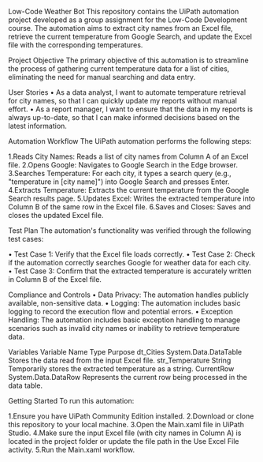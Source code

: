 Low-Code Weather Bot
This repository contains the UiPath automation project developed as a group assignment for the Low-Code Development course. The automation aims to extract city names from an Excel file, retrieve the current temperature from Google Search, and update the Excel file with the corresponding temperatures.

Project Objective
The primary objective of this automation is to streamline the process of gathering current temperature data for a list of cities, eliminating the need for manual searching and data entry.

User Stories
• As a data analyst, I want to automate temperature retrieval for city names, so that I can quickly update my reports without manual effort.
• As a report manager, I want to ensure that the data in my reports is always up-to-date, so that I can make informed decisions based on the latest information.

Automation Workflow
The UiPath automation performs the following steps:

1.Reads City Names: Reads a list of city names from Column A of an Excel file.
2.Opens Google: Navigates to Google Search in the Edge browser.
3.Searches Temperature: For each city, it types a search query (e.g., "temperature in [city name]") into Google Search and presses Enter.
4.Extracts Temperature: Extracts the current temperature from the Google Search results page.
5.Updates Excel: Writes the extracted temperature into Column B of the same row in the Excel file.
6.Saves and Closes: Saves and closes the updated Excel file.

Test Plan
The automation's functionality was verified through the following test cases:

• Test Case 1: Verify that the Excel file loads correctly.
• Test Case 2: Check if the automation correctly searches Google for weather data for each city.
• Test Case 3: Confirm that the extracted temperature is accurately written in Column B of the Excel file.

Compliance and Controls
• Data Privacy: The automation handles publicly available, non-sensitive data.
• Logging: The automation includes basic logging to record the execution flow and potential errors.
• Exception Handling: The automation includes basic exception handling to manage scenarios such as invalid city names or inability to retrieve temperature data.

Variables
Variable Name	Type	Purpose
dt_Cities	System.Data.DataTable	Stores the data read from the input Excel file.
str_Temperature	String	Temporarily stores the extracted temperature as a string.
CurrentRow	System.Data.DataRow	Represents the current row being processed in the data table.

Getting Started
To run this automation:

1.Ensure you have UiPath Community Edition installed.
2.Download or clone this repository to your local machine.
3.Open the Main.xaml file in UiPath Studio.
4.Make sure the input Excel file (with city names in Column A) is located in the project folder or update the file path in the Use Excel File activity.
5.Run the Main.xaml workflow.
